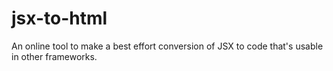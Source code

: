 # jsx-to-html
An online tool to make a best effort conversion of JSX to code that's usable in other frameworks.
